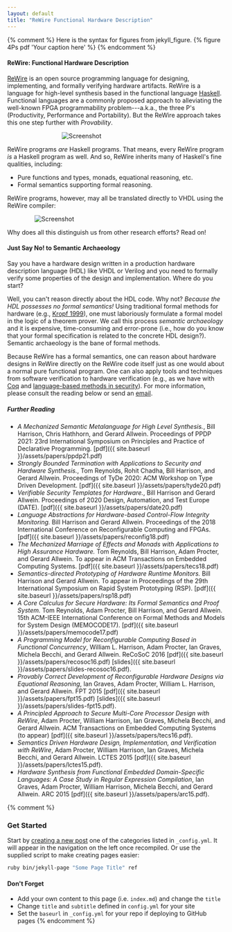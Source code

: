 ```yaml
---
layout: default
title: "ReWire Functional Hardware Description"
---
```


{% comment %} Here is the syntax for figures from jekyll_figure.
{% figure 4Ps pdf 'Your caption here' %}
{% endcomment %}

#### __ReWire: Functional Hardware Description__

[ReWire](https://github.com/mu-chaco/ReWire) is an open source programming language for designing, implementing, and formally verifying hardware artifacts. ReWire is a language for high-level synthesis based in the functional language [Haskell](https://www.haskell.org). Functional languages are a commonly proposed approach to alleviating the well-known FPGA programmability problem---a.k.a., the three P's (Productivity, Performance and Portability). But the ReWire approach takes this one step further with _Provability_.


<img src="{{ site.baseurl }}/images/4Ps.png" style="display: block; margin: 0 auto; max-width: 50%;" alt="Screenshot" />

ReWire programs _are_ Haskell programs. That means, every ReWire program _is_ a Haskell program as well. And so, ReWire inherits many of Haskell's fine qualities, including:

* Pure functions and types, monads, equational reasoning, etc.
* Formal semantics supporting formal reasoning.


ReWire programs, however, may all be translated directly to VHDL using the ReWire compiler:

<img src="{{ site.baseurl }}/images/ReWire.png" style="display: block; margin: 0 auto; max-width: 75%;" alt="Screenshot" />


Why does all this distinguish us from other research efforts? Read on!

#### __Just Say No! to Semantic Archaeology__

Say you have a hardware design written in a production hardware description language (HDL) like VHDL or Verilog and you need to formally verify some properties of the design and implementation. Where do you start?

Well, you can't reason directly about the HDL code. Why not? _Because the HDL possesses no formal semantics!_ Using traditional formal methods for hardware (e.g., [Kropf 1999](http://dl.acm.org/citation.cfm?id=519876)), one must laboriously formulate a formal model in the logic of a theorem prover. We call this process _semantic archaeology_ and it is expensive, time-consuming and error-prone (i.e., how do you know that your formal specification is related to the concrete HDL design?). Semantic archaeology is the bane of formal methods.

Because ReWire has a formal semantics, one can reason about hardware designs in ReWire directly on the ReWire code itself just as one would about a normal pure functional program. One can also apply tools and techniques from software verification to hardware verification (e.g., as we have with [Coq](https://coq.inria.fr) and [language-based methods in security](http://dl.acm.org/citation.cfm?id=1662663)). For more information, please consult the reading below or send an [email](mailto:rewire-questions@googlegroups.com).




##### __Further Reading__

* _A Mechanized Semantic Metalanguage for High Level Synthesis._, Bill Harrison, Chris Hathhorn, and Gerard Allwein. Proceedings of PPDP 2021: 23rd International Symposium on Principles and Practice of Declarative Programming. [pdf]({{ site.baseurl }}/assets/papers/ppdp21.pdf)
* _Strongly Bounded Termination with Applications to Security and Hardware Synthesis._, Tom Reynolds, Rohit Chadha, Bill Harrison, and Gerard Allwein. Proceedings of TyDe 2020: ACM Workshop on Type Driven Development. [pdf]({{ site.baseurl }}/assets/papers/tyde20.pdf)
* _Verifiable Security Templates for Hardware._, Bill Harrison and Gerard Allwein. Proceedings of 2020 Design, Automation, and Test Europe (DATE). [pdf]({{ site.baseurl }}/assets/papers/date20.pdf)
* _Language Abstractions for Hardware-based Control-Flow Integrity Monitoring._ Bill Harrison and Gerard Allwein. Proceedings of the 2018 International Conference on Reconfigurable Computing and FPGAs. [pdf]({{ site.baseurl }}/assets/papers/reconfig18.pdf)  
* _The Mechanized Marriage of Effects and Monads with Applications to High Assurance Hardware._ Tom Reynolds, Bill Harrison, Adam Procter, and Gerard Allwein. To appear in ACM Transactions on Embedded Computing Systems. [pdf]({{ site.baseurl }}/assets/papers/tecs18.pdf)
* _Semantics-directed Prototyping of Hardware Runtime Monitors._ Bill Harrison and Gerard Allwein. To appear in Proceedings of the 29th International Symposium on Rapid System Prototyping (RSP). [pdf]({{ site.baseurl }}/assets/papers/rsp18.pdf)
* _A Core Calculus for Secure Hardware: Its Formal Semantics and Proof System._ Tom Reynolds, Adam Procter, Bill Harrison, and Gerard Allwein. 15th ACM-IEEE International Conference on Formal Methods and Models for System Design (MEMOCODE17). [pdf]({{ site.baseurl }}/assets/papers/memocode17.pdf)
* _A Programming Model for Reconfigurable Computing Based in Functional Concurrency_, William L. Harrison, Adam Procter, Ian Graves, Michela Becchi, and Gerard Allwein. ReCoSoC 2016 [pdf]({{ site.baseurl }}/assets/papers/recosoc16.pdf) [slides]({{ site.baseurl }}/assets/papers/slides-recosoc16.pdf).
* _Provably Correct Development of Reconfigurable Hardware Designs via Equational Reasoning_, Ian Graves, Adam Procter, William L. Harrison, and Gerard Allwein. FPT 2015 [pdf]({{ site.baseurl }}/assets/papers/fpt15.pdf) [slides]({{ site.baseurl }}/assets/papers/slides-fpt15.pdf).
* _A Principled Approach to Secure Multi-Core Processor Design with ReWire_, Adam Procter, William Harrison, Ian Graves, Michela Becchi, and Gerard Allwein. ACM Transactions on Embedded Computing Systems (to appear) [pdf]({{ site.baseurl }}/assets/papers/tecs16.pdf).
* _Semantics Driven Hardware Design, Implementation, and Verification with ReWire_, Adam Procter, William Harrison, Ian Graves, Michela Becchi, and Gerard Allwein. LCTES 2015 [pdf]({{ site.baseurl }}/assets/papers/lctes15.pdf).
* _Hardware Synthesis from Functional Embedded Domain-Specific Languages:
A Case Study in Regular Expression Compilation_, Ian Graves, Adam Procter, William Harrison, Michela Becchi, and Gerard Allwein. ARC 2015 [pdf]({{ site.baseurl }}/assets/papers/arc15.pdf).

{% comment %}
### Get Started

Start by [creating a new post](http://jekyllrb.com/docs/posts/) one of the categories listed in `_config.yml`. It will appear in the navigation on the left once recompiled. Or use the supplied script to make creating pages easier:

```bash
ruby bin/jekyll-page "Some Page Title" ref
```

#### Don't Forget

- Add your own content to this page (i.e. `index.md`) and change the `title`
- Change `title` and `subtitle` defined in `config.yml` for your site
- Set the `baseurl` in `_config.yml` for your repo if deploying to GitHub pages
{% endcomment %}
